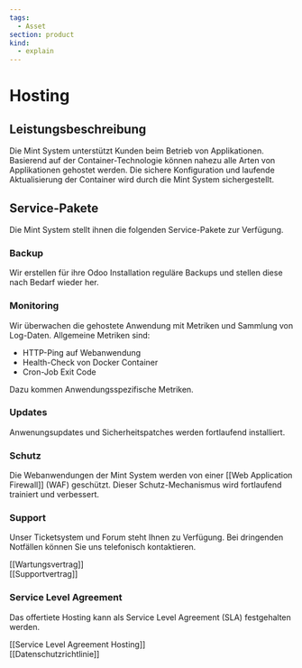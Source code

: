 ```yaml
---
tags:
  - Asset
section: product
kind:
  - explain
---
```

# Hosting

## Leistungsbeschreibung

Die Mint System unterstützt Kunden beim Betrieb von Applikationen. Basierend auf der Container-Technologie können nahezu alle Arten von Applikationen gehostet werden. Die sichere Konfiguration und laufende Aktualisierung der Container wird durch die Mint System sichergestellt.

## Service-Pakete

Die Mint System stellt ihnen die folgenden Service-Pakete zur Verfügung.

### Backup

Wir erstellen für ihre Odoo Installation reguläre Backups und stellen diese nach Bedarf wieder her.

### Monitoring

Wir überwachen die gehostete Anwendung mit Metriken und Sammlung von Log-Daten. Allgemeine Metriken sind:

* HTTP-Ping auf Webanwendung
* Health-Check von Docker Container
* Cron-Job Exit Code

Dazu kommen Anwendungsspezifische Metriken.
### Updates

Anwenungsupdates und Sicherheitspatches werden fortlaufend installiert.

### Schutz

Die Webanwendungen der Mint System werden von einer [[Web Application Firewall]] (WAF) geschützt. Dieser Schutz-Mechanismus wird fortlaufend trainiert und verbessert.

### Support

Unser Ticketsystem und Forum steht Ihnen zu Verfügung. Bei dringenden Notfällen können Sie uns telefonisch kontaktieren.

[[Wartungsvertrag]]\
[[Supportvertrag]]
### Service Level Agreement

Das offertiete Hosting kann als Service Level Agreement (SLA) festgehalten werden.

[[Service Level Agreement Hosting]]\
[[Datenschutzrichtlinie]]